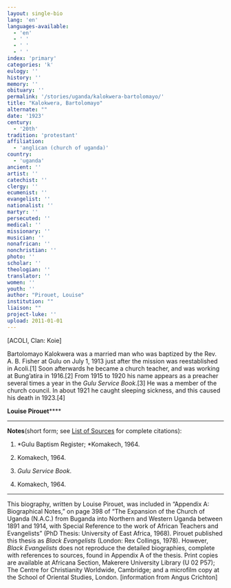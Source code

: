 ```yaml
---
layout: single-bio
lang: 'en'
languages-available:
  - 'en'
  - ' '
  - ' '
  - ' '
index: 'primary'
categories: 'k'
eulogy: ''
history: ''
memory: ''
obituary: ''
permalink: '/stories/uganda/kalokwera-bartolomayo/'
title: "Kalokwera, Bartolomayo"
alternate: ""
date: '1923'
century:
  - '20th'
tradition: 'protestant'
affiliation:
  - 'anglican (church of uganda)'
country:
  - 'uganda'
ancient: ''
artist: ''
catechist: ''
clergy: ''
ecumenist: ''
evangelist: ''
nationalist: ''
martyr: ''
persecuted: ''
medical: ''
missionary: ''
musician: ''
nonafrican: ''
nonchristian: ''
photo: ''
scholar: ''
theologian: ''
translator: ''
women: ''
youth: ''
author: "Pirouet, Louise"
institution: ""
liaison: ""
project-luke: ''
upload: 2011-01-01
---
```




[ACOLI, Clan: Koie]

Bartolomayo Kalokwera was a  married man who was baptized by the Rev. A. B. Fisher at Gulu on July 1, 1913  just after the mission was reestablished in Acoli.[1] Soon afterwards he became  a church teacher, and was working at Bung&rsquo;atira in 1916.[2] From 1915 to 1920  his name appears as a preacher several times a year in the *Gulu Service Book*.[3]  He was a member of the church council. In about 1921 he caught sleeping  sickness, and this caused his death in 1923.[4]

**Louise Pirouet******

---

**Notes**(short  form; see [List of  Sources](../pirouet-appendixa-sources/) for complete citations):
1. *Gulu  Baptism Register; *Komakech,  1964.

2. Komakech,  1964.

3. *Gulu  Service Book*.

4. Komakech,  1964.

---

This biography, written by Louise  Pirouet, was included in &ldquo;Appendix A: Biographical Notes,&rdquo; on page 398 of &ldquo;The Expansion of  the Church of Uganda (N.A.C.) from Buganda into Northern and Western Uganda  between 1891 and 1914, with Special Reference to the work of African Teachers  and Evangelists&rdquo; (PhD Thesis: University of East Africa, 1968). Pirouet  published this thesis as *Black Evangelists* (London: Rex Collings, 1978). However, *Black  Evangelists* does not reproduce the detailed biographies, complete with  references to sources, found in Appendix A of the thesis. Print copies are  available at Africana Section, Makerere University Library (U 02 P57); The Centre for  Christianity Worldwide, Cambridge; and a microfilm copy at the School of  Oriental Studies, London. [information from Angus Crichton]